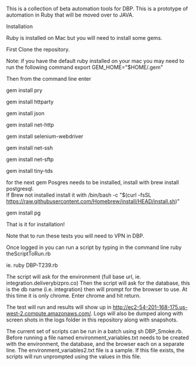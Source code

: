 This is a collection of beta automation tools for DBP.  This is a prototype of automation in Ruby that will be moved over to JAVA.  

Installation

Ruby is installed on Mac but you will need to install some gems.  

First Clone the repository.  



Note:  if you have the default ruby installed on your mac you may need to run the following command
export GEM_HOME="$HOME/.gem"

Then from the command line enter

gem install pry

gem install httparty

gem install json

gem install net-http

gem install selenium-webdriver

gem install net-ssh

gem install net-sftp

gem install tiny-tds

for the next gem Posgres needs to be installed, install with brew install postgresql.  
If Brew not installed install it with /bin/bash -c "$(curl -fsSL https://raw.githubusercontent.com/Homebrew/install/HEAD/install.sh)"

gem install pg   


That is it for installation! 


Note that to run these tests you will need to VPN in DBP.  

Once logged in you can run a script by typing in the command line 
ruby theScriptToRun.rb

ie. ruby DBP-T239.rb

The script will ask for the environment (full base url, ie. integration.deliverybizpro.co)
Then the script will ask for the database, this is the db name (i.e. integration)
then will prompt for the browser to use.  At this time it is only chrome.  Enter chrome and hit return.

The test will run and results will show up in http://ec2-54-201-168-175.us-west-2.compute.amazonaws.com/.  Logs will also be dumped along with screen shots in the logs folder in this repository along with snapshots.

The current set of scripts can be run in a batch using sh DBP_Smoke.rb.  Before running a file named environment_variables.txt needs to be created with the environment, the database, and the browser each on a separate line.  The environment_variables2.txt file is a sample.  If this file exists, the scripts will run unprompted using the values in this file. 


